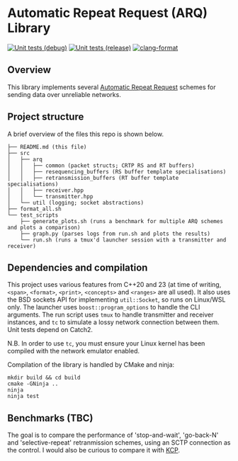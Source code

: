 # Automatic Repeat Request (ARQ) Library
[![Unit tests (debug)](https://github.com/wjgra/arq-benchmark/actions/workflows/cmake-build-debug.yml/badge.svg)](https://github.com/wjgra/arq-benchmark/actions/workflows/cmake-build-debug.yml)
[![Unit tests (release)](https://github.com/wjgra/arq-benchmark/actions/workflows/cmake-build-release.yml/badge.svg)](https://github.com/wjgra/arq-benchmark/actions/workflows/cmake-build-release.yml)
[![clang-format](https://github.com/wjgra/arq-benchmark/actions/workflows/clang-format.yml/badge.svg)](https://github.com/wjgra/arq-benchmark/actions/workflows/clang-format.yml)
## Overview
This library implements several [Automatic Repeat Request](https://en.wikipedia.org/wiki/Automatic_repeat_request) schemes for sending data over unreliable networks. 
## Project structure
A brief overview of the files this repo is shown below.
```
├── README.md (this file)
├── src
│   ├── arq
│   │   ├── common (packet structs; CRTP RS and RT buffers)
│   │   ├── resequencing_buffers (RS buffer template specialisations)
│   │   ├── retransmission_buffers (RT buffer template specialisations)
│   │   ├── receiver.hpp
│   │   └── transmitter.hpp
│   └── util (logging; socket abstractions)
├── format_all.sh
└── test_scripts
    ├── generate_plots.sh (runs a benchmark for multiple ARQ schemes and plots a comparison)
    ├── graph.py (parses logs from run.sh and plots the results)
    └── run.sh (runs a tmux'd launcher session with a transmitter and receiver)
```
## Dependencies and compilation
This project uses various features from C++20 and 23 (at time of writing, `<span>`, `<format>`, `<print>`, `<concepts>` and `<ranges>` are all used). It also uses the BSD sockets API for implementing `util::Socket`, so runs on Linux/WSL only. The launcher uses `boost::program_options` to handle the CLI arguments. The run script uses `tmux` to handle transmitter and receiver instances, and `tc` to simulate a lossy network connection between them. Unit tests depend on Catch2.

N.B. In order to use `tc`, you must ensure your Linux kernel has been compiled with the network emulator enabled.

Compilation of the library is handled by CMake and ninja:
```
mkdir build && cd build
cmake -GNinja ..
ninja
ninja test
```
## Benchmarks (TBC)
The goal is to compare the performance of 'stop-and-wait', 'go-back-N' and 'selective-repeat' retranmission schemes, using an SCTP connection as the control. I would also be curious to compare it with [KCP](https://github.com/skywind3000/kcp/tree/master).
